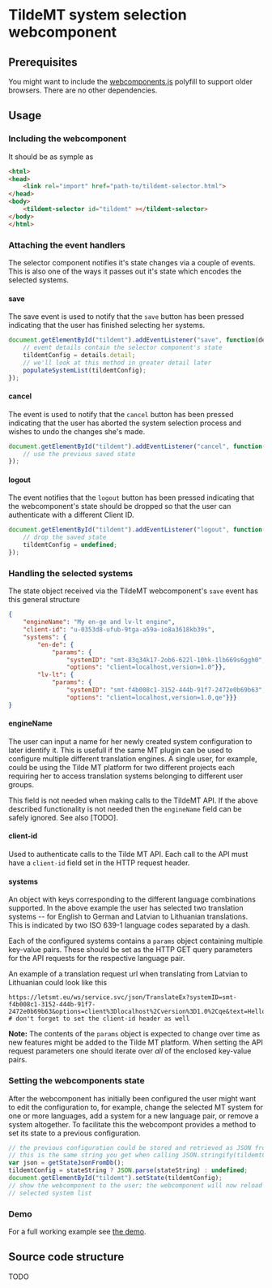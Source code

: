 # TildeMT system selection webcomponent
## Prerequisites
You might want to include the [webcomponents.js](https://github.com/webcomponents/webcomponentsjs)
polyfill to support older browsers. There are no other dependencies.

## Usage
### Including the webcomponent
It should be as symple as
```HTML
<html>
<head>
    <link rel="import" href="path-to/tildemt-selector.html">
</head>
<body>
	<tildemt-selector id="tildemt" ></tildemt-selector>
</body>
</html>
```

### Attaching the event handlers
The selector component notifies it's state changes via a couple of events.
This is also one of the ways it passes out it's state which encodes the
selected systems.

#### save
The save event is used to notify that the `save` button has been pressed
indicating that the user has finished selecting her systems.
```JavaScript
document.getElementById("tildemt").addEventListener("save", function(details){
    // event details contain the selector component's state
    tildemtConfig = details.detail;
    // we'll look at this method in greater detail later
    populateSystemList(tildemtConfig);
});
```

#### cancel
The event is used to notify that the `cancel` button has been pressed
indicating that the user has aborted the system selection process
and wishes to undo the changes she's made.
```JavaScript
document.getElementById("tildemt").addEventListener("cancel", function(){
    // use the previous saved state
});
```

#### logout
The event notifies that the `logout` button has been pressed indicating that
the webcomponent's state should be dropped so that the user can authenticate
with a different Client ID.
```JavaScript
document.getElementById("tildemt").addEventListener("logout", function(){
    // drop the saved state
    tildemtConfig = undefined;
});
```

### Handling the selected systems
The state object received via the TildeMT webcomponent's `save` event has this
general structure
```JSON
{
    "engineName": "My en-ge and lv-lt engine",
    "client-id": "u-0353d8-ufub-9tga-a59a-io8a3618kb39s",
    "systems": {
		"en-de": {
			"params": {
				"systemID": "smt-83q34k17-2ob6-622l-10hk-1lb669s6ggh0",
				"options": "client=localhost,version=1.0"}},
		"lv-lt": {
			"params": {
				"systemID": "smt-f4b008c1-3152-444b-91f7-2472e0b69b63",
				"options": "client=localhost,version=1.0,qe"}}}
}
```

#### engineName
The user can input a name for her newly created system configuration to later
identify it. This is usefull if the same MT plugin can be used to configure multiple
different translation engines. A single user, for example, could be using the Tilde MT
platform for two different projects each requiring her to access translation systems
belonging to different user groups.

This field is not needed when making calls to the TildeMT API. If the above described
functionality is not needed then the `engineName` field can be safely ignored. See
also [TODO].

#### client-id
Used to authenticate calls to the Tilde MT API. Each call to the API must have a
`client-id` field set in the HTTP request header.

#### systems
An object with keys corresponding to the different language combinations supported.
In the above example the user has selected two translation systems -- for English
to German and Latvian to Lithuanian translations. This is indicated by two ISO 639-1
language codes separated by a dash.

Each of the configured systems contains a `params` object containing multiple
key-value pairs. These should be set as the HTTP GET query parameters for the
API requests for the respective language pair.

An example of a translation request url when translating from Latvian to Lithuanian
could look like this

```
https://letsmt.eu/ws/service.svc/json/TranslateEx?systemID=smt-f4b008c1-3152-444b-91f7-2472e0b69b63&options=client%3Dlocalhost%2Cversion%3D1.0%2Cqe&text=Hello%20world
# don't forget to set the client-id header as well
```

**Note:** The contents of the `params` object is expected to change over time as new
features might be added to the Tilde MT platform. When setting the API request
parameters one should iterate over *all* of the enclosed key-value pairs.

### Setting the webcomponents state
After the webcomponent has initially been configured the user might want to edit
the configuration to, for example, change the selected MT system for one or more
languages, add a system for a new language pair, or remove a system altogether.
To facilitate this the webcompont provides a method to set its state to a previous
configuration.
```JavaScript
// the previous configuration could be stored and retrieved as JSON from the backend
// this is the same string you get when calling JSON.stringify(tildemtConfig)
var json = getStateJsonFromDb();
tildemtConfig = stateString ? JSON.parse(stateString) : undefined;
document.getElementById("tildemt").setState(tildemtConfig);
// show the webcomponent to the user; the webcomponent will now reload the previously
// selected system list
```


### Demo
For a full working example see [the demo](../index.html).

## Source code structure
TODO
